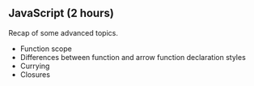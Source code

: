 ## JavaScript (2 hours)

Recap of some advanced topics.

- Function scope
- Differences between function and arrow function declaration styles
- Currying
- Closures
